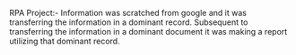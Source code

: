 RPA Project:- Information was scratched from google and it was transferring the information in a dominant record. Subsequent to transferring the information in a dominant document it was making a report utilizing that dominant record.
